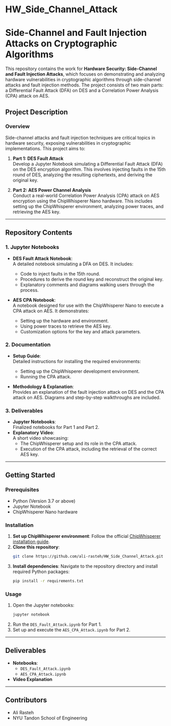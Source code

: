 # HW_Side_Channel_Attack

# Side-Channel and Fault Injection Attacks on Cryptographic Algorithms

This repository contains the work for **Hardware Security: Side-Channel and Fault Injection Attacks**, which focuses on demonstrating and analyzing hardware vulnerabilities in cryptographic algorithms through side-channel attacks and fault injection methods. The project consists of two main parts: a Differential Fault Attack (DFA) on DES and a Correlation Power Analysis (CPA) attack on AES.

## Project Description

### Overview
Side-channel attacks and fault injection techniques are critical topics in hardware security, exposing vulnerabilities in cryptographic implementations. This project aims to:

1. **Part 1: DES Fault Attack**  
   Develop a Jupyter Notebook simulating a Differential Fault Attack (DFA) on the DES encryption algorithm. This involves injecting faults in the 15th round of DES, analyzing the resulting ciphertexts, and deriving the original key.

2. **Part 2: AES Power Channel Analysis**  
   Conduct a real-world Correlation Power Analysis (CPA) attack on AES encryption using the ChipWhisperer Nano hardware. This includes setting up the ChipWhisperer environment, analyzing power traces, and retrieving the AES key.

---

## Repository Contents

### 1. Jupyter Notebooks
- **DES Fault Attack Notebook**:  
  A detailed notebook simulating a DFA on DES. It includes:
  - Code to inject faults in the 15th round.
  - Procedures to derive the round key and reconstruct the original key.
  - Explanatory comments and diagrams walking users through the process.

- **AES CPA Notebook**:  
  A notebook designed for use with the ChipWhisperer Nano to execute a CPA attack on AES. It demonstrates:
  - Setting up the hardware and environment.
  - Using power traces to retrieve the AES key.
  - Customization options for the key and attack parameters.

### 2. Documentation
- **Setup Guide**:  
  Detailed instructions for installing the required environments:
  - Setting up the ChipWhisperer development environment.
  - Running the CPA attack.

- **Methodology & Explanation**:  
  Provides an explanation of the fault injection attack on DES and the CPA attack on AES. Diagrams and step-by-step walkthroughs are included.

### 3. Deliverables
- **Jupyter Notebooks**:  
  Finalized notebooks for Part 1 and Part 2.
- **Explanatory Video**:  
  A short video showcasing:
  - The ChipWhisperer setup and its role in the CPA attack.
  - Execution of the CPA attack, including the retrieval of the correct AES key.

---

## Getting Started

### Prerequisites
- Python (Version 3.7 or above)
- Jupyter Notebook
- ChipWhisperer Nano hardware

### Installation
1. **Set up ChipWhisperer environment**:
   Follow the official [ChipWhisperer installation guide](https://chipwhisperer.readthedocs.io/en/latest/index.html#installation).
2. **Clone this repository**:
   ```bash
   git clone https://github.com/ali-rasteh/HW_Side_Channel_Attack.git
   ```
3. **Install dependencies**:
   Navigate to the repository directory and install required Python packages:
   ```bash
   pip install -r requirements.txt
   ```

### Usage
1. Open the Jupyter notebooks:
   ```bash
   jupyter notebook
   ```
2. Run the `DES_Fault_Attack.ipynb` for Part 1.
3. Set up and execute the `AES_CPA_Attack.ipynb` for Part 2.

---

## Deliverables
- **Notebooks**:
  - `DES_Fault_Attack.ipynb`
  - `AES_CPA_Attack.ipynb`
- **Video Explanation**

---

## Contributors
- Ali Rasteh
- NYU Tandon School of Engineering  
